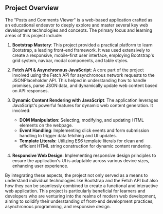 ## Project Overview

The "Posts and Comments Viewer" is a web-based application crafted as an educational endeavor to deeply explore and master several key web development technologies and concepts. The primary focus and learning areas of this project include:

1. **Bootstrap Mastery**: This project provided a practical platform to learn Bootstrap, a leading front-end framework. It was used extensively to create a responsive, mobile-first user interface, employing Bootstrap's grid system, navbar, modal components, and table styles.

2. **Fetch API & Asynchronous JavaScript**: A core part of the project involved using the Fetch API for asynchronous network requests to the JSONPlaceholder API. This helped in understanding how to handle promises, parse JSON data, and dynamically update web content based on API responses.

3. **Dynamic Content Rendering with JavaScript**: The application leverages JavaScript's powerful features for dynamic web content generation. It involved:
   - **DOM Manipulation**: Selecting, modifying, and updating HTML elements on the webpage.
   - **Event Handling**: Implementing click events and form submission handling to trigger data fetching and UI updates.
   - **Template Literals**: Utilizing ES6 template literals for clean and efficient HTML string construction for dynamic content rendering.

4. **Responsive Web Design**: Implementing responsive design principles to ensure the application's UI is adaptable across various device sizes, enhancing user experience.

By integrating these aspects, the project not only served as a means to understand individual technologies like Bootstrap and the Fetch API but also how they can be seamlessly combined to create a functional and interactive web application. This project is particularly beneficial for learners and developers who are venturing into the realms of modern web development, aiming to solidify their understanding of front-end development practices, asynchronous programming, and responsive design.
